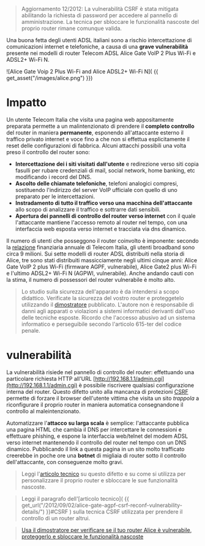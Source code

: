> Aggiornamento 12/2012: La vulnerabilità CSRF è stata mitigata abilitando la richiesta di password per accedere al pannello di amministrazione. La tecnica per sbloccare le funzionalità nascoste del proprio router rimane comunque valida.

Una buona fetta degli utenti ADSL italiani sono a rischio intercettazione di comunicazioni internet e telefoniche, a causa di una **grave vulnerabilità** presente nei modelli di router Telecom ADSL Alice Gate VoIP 2 Plus Wi-Fi e ADSL2+ Wi-Fi N.

![Alice Gate Voip 2 Plus Wi-Fi and Alice ADSL2+ Wi-Fi N]( {{ get_asset("/images/alice.png") }})

# Impatto

Un utente Telecom Italia che visita una pagina web appositamente preparata permette a un malintenzionato di prendere il **completo controllo** del router in maniera **permanente**, esponendo all'attaccante esterno il traffico privato internet e voce fino a che non si effettua esplicitamente il reset delle configurazioni di fabbrica. Alcuni attacchi possibili una volta preso il controllo del router sono:

* **Intercettazione dei i siti visitati dall'utente** e redirezione verso siti copia fasulli per rubare credenziali di mail, social network, home banking, etc modificando i record del DNS. 
* **Ascolto delle chiamate telefoniche**, telefoni analogici compresi, sostituendo l'indirizzo del server VoIP ufficiale con quello di uno preparato per le intercettazioni. 
* **Instradamento di tutto il traffico verso una macchina dell'attaccante** allo scopo di analizzare il traffico e sottrarre dati sensibili. 
* **Apertura dei pannelli di controllo del router verso internet** con il quale l'attaccante mantiene l'accesso remoto al router nel tempo, con una interfaccia web esposta verso internet e tracciata via dns dinamico.

Il numero di utenti che posseggono il router coinvolto è imponente: secondo la [relazione](http://2011annualreport.telecomitalia.com/attachments/RelazioneFinanziariaAnnuale-2011-GruppoTI.pdf) finanziaria annuale di Telecom Italia, gli utenti broadband sono circa 9 milioni. Sui sette modelli di router ADSL distribuiti nella storia di Alice, tre sono stati distribuiti massicciamente negli ultimi cinque anni: Alice Gate VoIP 2 plus Wi-Fi (firmware AGPF, vulnerabile), Alice Gate2 plus Wi-Fi e l'ultimo ADSL2+ Wi-Fi N (AGPWI, vulnerabile). Anche andando cauti con la stima, il numero di possessori del router vulnerabile è molto alto.

<blockquote class="blockwarn"> <p>Lo studio sulla sicurezza dell'apparato è da intendersi a scopo didattico. Verificate la sicurezza del vostro router e proteggetelo utilizzando il <a href="{{ base_url }}/codes/alice.html">dimostratore</a> pubblicato. L'autore non è responsabile di danni agli apparati o violazioni a sistemi informatici derivanti dall'uso delle tecniche esposte. Ricordo che l'accesso abusivo ad un sistema informatico e perseguibile secondo l'articolo 615-ter del codice penale.
</p></blockquote>

# vulnerabilità

La vulnerabilità risiede nel pannello di controllo del router: effettuando una particolare richiesta HTTP all'URL [http://192.168.1.1/admin.cgi](http://192.168.1.1/admin.cgi) è possibile riscrivere qualsiasi configurazione interna del router. Questo difetto unito alla mancanza di protezioni [CSRF](http://it.wikipedia.org/wiki/Cross-site_request_forgery) permette di forzare il browser dell'utente vittima che visita un sito *trappola* a riconfigurare il proprio router in maniera automatica consegnandone il controllo al maleintenzionato.  

Automatizzare l'**attacco su larga scala** è semplice: l'attaccante pubblica una pagina HTML che cambia il DNS per intercettare le connessioni e effettuare phishing, e espone la interfaccia web/telnet del modem ADSL verso internet mantenendo il controllo del router nel tempo con un DNS dinamico. Pubblicando il link a questa pagina in un sito molto trafficato creerebbe in poche ore una **botnet** di migliaia di router sotto il controllo dell'attaccante, con conseguenze molto gravi. 

> Leggi l'[articolo tecnico]({{get_url("/2012/09/02/alice-gate-agpf-csrf-reconf-vulnerability-details/")}}) su questo difetto e su come si utilizza per personalizzare il proprio router e sbloccare le sue funzionalità nascoste.

> Leggi il paragrafo dell'[articolo tecnico]( {{ get_url("/2012/09/02/alice-gate-agpf-csrf-reconf-vulnerability-details/") }}#CSRF ) sulla tecnica CSRF utilizzata per prendere il controllo di un router altrui.

<blockquote class="blockwarn"> <p> <a href="{{ base_url }}/codes/alice.html">Usa il dimostratore per verificare se il tuo router Alice è vulnerabile, proteggerlo e sbloccare le funzionalità nascoste</a> </p></blockquote>

